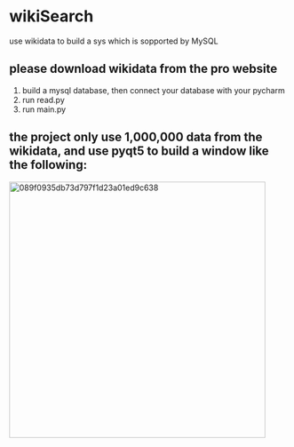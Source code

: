 # wikiSearch
use wikidata to build a sys which is sopported by MySQL

## please download wikidata from the pro website
1. build a mysql database, then connect your database with your pycharm
2. run read.py
3. run main.py
## the project only use 1,000,000 data from the wikidata, and use pyqt5 to build a window like the following:
<img width="461" alt="089f0935db73d797f1d23a01ed9c638" src="https://user-images.githubusercontent.com/32896063/208240676-58fe45d7-024f-406c-9d26-72e9e28eda4e.png">


